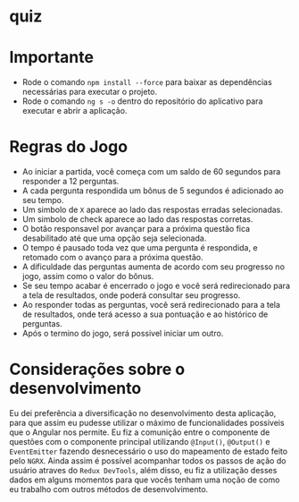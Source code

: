 # quiz

# Importante
- Rode o comando ``npm install --force`` para baixar as dependências necessárias para executar o projeto.
- Rode o comando ``ng s -o`` dentro do repositório do aplicativo para executar e abrir a aplicação.


# Regras do Jogo
- Ao iniciar a partida, você começa com um saldo de 60 segundos para responder a 12 perguntas.
- A cada pergunta respondida um bônus de 5 segundos é adicionado ao seu tempo.
- Um simbolo de ``X`` aparece ao lado das respostas erradas selecionadas.
- Um simbolo de check aparece ao lado das respostas corretas.
- O botão responsavel por avançar para a próxima questão fica desabilitado até que uma opção seja selecionada.
- O tempo é pausado toda vez que uma pergunta é respondida, e retomado com o avanço para a próxima questão.
- A dificuldade das perguntas aumenta de acordo com seu progresso no jogo, assim como o valor do bônus.
- Se seu tempo acabar é encerrado o jogo e você será redirecionado para a tela de resultados, onde poderá consultar seu progresso.
- Ao responder todas as perguntas, você será redirecionado para a tela de resultados, onde terá acesso a sua pontuação e ao histórico de perguntas.
- Após o termino do jogo, será possivel iniciar um outro.


# Considerações sobre o desenvolvimento

Eu dei preferência a diversificação no desenvolvimento desta aplicação, para que assim eu pudesse utilizar o máximo de funcionalidades possiveis que o Angular nos permite.
  Eu fiz a comunição entre o componente de questões com o componente principal utilizando ``@Input()``, ``@Output()`` e ``EventEmitter`` fazendo desnecessário o uso do mapeamento de estado feito pelo ``NGRX``. Ainda assim é possível acompanhar todos os passos de ação do usuário atraves do ``Redux DevTools``, além disso, eu fiz a utilização desses dados em alguns momentos para que vocês tenham uma noção de como eu trabalho com outros métodos de desenvolvimento.
  
